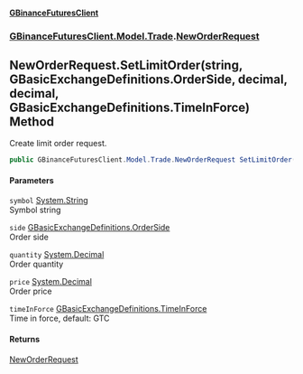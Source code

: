 #### [GBinanceFuturesClient](./index.md 'index')
### [GBinanceFuturesClient.Model.Trade](./GBinanceFuturesClient-Model-Trade.md 'GBinanceFuturesClient.Model.Trade').[NewOrderRequest](./GBinanceFuturesClient-Model-Trade-NewOrderRequest.md 'GBinanceFuturesClient.Model.Trade.NewOrderRequest')
## NewOrderRequest.SetLimitOrder(string, GBasicExchangeDefinitions.OrderSide, decimal, decimal, GBasicExchangeDefinitions.TimeInForce) Method
Create limit order request.  
```csharp
public GBinanceFuturesClient.Model.Trade.NewOrderRequest SetLimitOrder(string symbol, GBasicExchangeDefinitions.OrderSide side, decimal quantity, decimal price, GBasicExchangeDefinitions.TimeInForce timeInForce=GBasicExchangeDefinitions.TimeInForce.GTC);
```
#### Parameters
<a name='GBinanceFuturesClient-Model-Trade-NewOrderRequest-SetLimitOrder(string_GBasicExchangeDefinitions-OrderSide_decimal_decimal_GBasicExchangeDefinitions-TimeInForce)-symbol'></a>
`symbol` [System.String](https://docs.microsoft.com/en-us/dotnet/api/System.String 'System.String')  
Symbol string  
  
<a name='GBinanceFuturesClient-Model-Trade-NewOrderRequest-SetLimitOrder(string_GBasicExchangeDefinitions-OrderSide_decimal_decimal_GBasicExchangeDefinitions-TimeInForce)-side'></a>
`side` [GBasicExchangeDefinitions.OrderSide](https://docs.microsoft.com/en-us/dotnet/api/GBasicExchangeDefinitions.OrderSide 'GBasicExchangeDefinitions.OrderSide')  
Order side  
  
<a name='GBinanceFuturesClient-Model-Trade-NewOrderRequest-SetLimitOrder(string_GBasicExchangeDefinitions-OrderSide_decimal_decimal_GBasicExchangeDefinitions-TimeInForce)-quantity'></a>
`quantity` [System.Decimal](https://docs.microsoft.com/en-us/dotnet/api/System.Decimal 'System.Decimal')  
Order quantity  
  
<a name='GBinanceFuturesClient-Model-Trade-NewOrderRequest-SetLimitOrder(string_GBasicExchangeDefinitions-OrderSide_decimal_decimal_GBasicExchangeDefinitions-TimeInForce)-price'></a>
`price` [System.Decimal](https://docs.microsoft.com/en-us/dotnet/api/System.Decimal 'System.Decimal')  
Order price  
  
<a name='GBinanceFuturesClient-Model-Trade-NewOrderRequest-SetLimitOrder(string_GBasicExchangeDefinitions-OrderSide_decimal_decimal_GBasicExchangeDefinitions-TimeInForce)-timeInForce'></a>
`timeInForce` [GBasicExchangeDefinitions.TimeInForce](https://docs.microsoft.com/en-us/dotnet/api/GBasicExchangeDefinitions.TimeInForce 'GBasicExchangeDefinitions.TimeInForce')  
Time in force, default: GTC  
  
#### Returns
[NewOrderRequest](./GBinanceFuturesClient-Model-Trade-NewOrderRequest.md 'GBinanceFuturesClient.Model.Trade.NewOrderRequest')  
